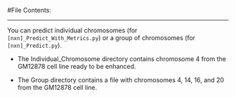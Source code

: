 #File Contents:
________________

You can predict individual chromosomes (for `[nxn]_Predict_With_Metrics.py`) or a group of chromosomes 
(for `[nxn]_Predict.py`). 

* The Individual_Chromosome directory contains chromosome 4 from the GM12878 cell line ready to be enhanced.

* The Group directory contains a file with chromosomes 4, 14, 16, and 20 from the GM12878 cell line.